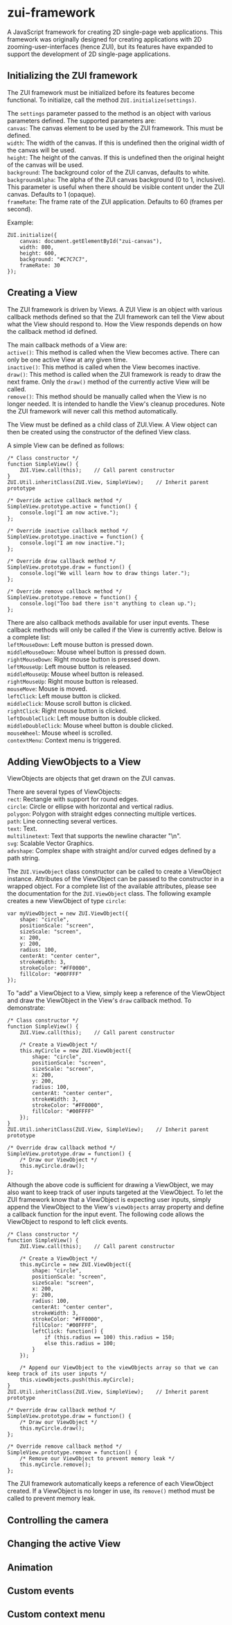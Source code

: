 zui-framework
=============

A JavaScript framework for creating 2D single-page web applications. This framework was originally designed for creating applications with 2D zooming-user-interfaces (hence ZUI), but its features have expanded to support the development of 2D single-page applications.


Initializing the ZUI framework
-------------
The ZUI framework must be initialized before its features become functional. To initialize, call the method ```ZUI.initialize(settings)```.

The ```settings``` parameter passed to the method is an object with various parameters defined. The supported parameters are:<br>
```canvas```: The canvas element to be used by the ZUI framework. This must be defined.<br>
```width```: The width of the canvas. If this is undefined then the original width of the canvas will be used.<br>
```height```: The height of the canvas. If this is undefined then the original height of the canvas will be used.<br>
```background```: The background color of the ZUI canvas, defaults to white.<br>
```backgroundAlpha```: The alpha of the ZUI canvas background (0 to 1, inclusive). This parameter is useful when there should be visible content under the ZUI canvas. Defaults to 1 (opaque).<br>
```frameRate```: The frame rate of the ZUI application. Defaults to 60 (frames per second).

Example:
```
ZUI.initialize({
	canvas: document.getElementById("zui-canvas"),
	width: 800,
	height: 600,
	background: "#C7C7C7",
	frameRate: 30
});
```

Creating a View
-------------
The ZUI framework is driven by Views. A ZUI View is an object with various callback methods defined so that the ZUI framework can tell the View about what the View should respond to. How the View responds depends on how the callback method id defined.

The main callback methods of a View are:<br>
```active()```: This method is called when the View becomes active. There can only be one active View at any given time.<br>
```inactive()```: This method is called when the View becomes inactive.<br>
```draw()```:  This method is called when the ZUI framework is ready to draw the next frame. Only the ```draw()``` method of the currently active View will be called.<br>
```remove()```: This method should be manually called when the View is no longer needed. It is intended to handle the View's cleanup procedures. Note the ZUI framework will never call this method automatically.<br>

The View must be defined as a child class of ZUI.View. A View object can then be created using the constructor of the defined View class.

A simple View can be defined as follows:
```
/* Class constructor */
function SimpleView() {
	ZUI.View.call(this);	// Call parent constructor
}
ZUI.Util.inheritClass(ZUI.View, SimpleView);	// Inherit parent prototype

/* Override active callback method */
SimpleView.prototype.active = function() {
	console.log("I am now active.");
};

/* Override inactive callback method */
SimpleView.prototype.inactive = function() {
	console.log("I am now inactive.");
};

/* Override draw callback method */
SimpleView.prototype.draw = function() {
	console.log("We will learn how to draw things later.");
};

/* Override remove callback method */
SimpleView.prototype.remove = function() {
	console.log("Too bad there isn't anything to clean up.");
};
```

There are also callback methods available for user input events. These callback methods will only be called if the View is currently active. Below is a complete list:<br>
```leftMouseDown```: Left mouse button is pressed down.<br>
```middleMouseDown```: Mouse wheel button is pressed down.<br>
```rightMouseDown```: Right mouse button is pressed down.<br>
```leftMouseUp```: Left mouse button is released.<br>
```middleMouseUp```: Mouse wheel button is released.<br>
```rightMouseUp```: Right mouse button is released.<br>
```mouseMove```: Mouse is moved.<br>
```leftClick```: Left mouse button is clicked.<br>
```middleClick```: Mouse scroll button is clicked.<br>
```rightClick```: Right mouse button is clicked.<br>
```leftDoubleClick```: Left mouse button is double clicked.<br>
```middleDoubleClick```: Mouse wheel button is double clicked.<br>
```mouseWheel```: Mouse wheel is scrolled.<br>
```contextMenu```: Context menu is triggered.

Adding ViewObjects to a View
-------------
ViewObjects are objects that get drawn on the ZUI canvas.

There are several types of ViewObjects:<br>
```rect```: Rectangle with support for round edges.<br>
```circle```: Circle or ellipse with horizontal and vertical radius.<br>
```polygon```: Polygon with straight edges connecting multiple vertices.<br>
```path```: Line connecting several vertices.<br>
```text```: Text.<br>
```multilinetext```: Text that supports the newline character "\n".<br>
```svg```: Scalable Vector Graphics.<br>
```advshape```: Complex shape with straight and/or curved edges defined by a path string.

The ```ZUI.ViewObject``` class constructor can be called to create a ViewObject instance. Attributes of the ViewObject can be passed to the constructor in a wrapped object. For a complete list of the available attributes, please see the documentation for the ```ZUI.ViewObject``` class. The following example creates a new ViewObject of type ```circle```:
```
var myViewObject = new ZUI.ViewObject({
	shape: "circle",
	positionScale: "screen",
	sizeScale: "screen",
	x: 200,
	y: 200,
	radius: 100,
	centerAt: "center center",
	strokeWidth: 3,
	strokeColor: "#FF0000",
	fillColor: "#00FFFF"
});
```

To "add" a ViewObject to a View, simply keep a reference of the ViewObject and draw the ViewObject in the View's ```draw``` callback method. To demonstrate:
```
/* Class constructor */
function SimpleView() {
	ZUI.View.call(this);	// Call parent constructor
	
	/* Create a ViewObject */
	this.myCircle = new ZUI.ViewObject({
		shape: "circle",
		positionScale: "screen",
		sizeScale: "screen",
		x: 200,
		y: 200,
		radius: 100,
		centerAt: "center center",
		strokeWidth: 3,
		strokeColor: "#FF0000",
		fillColor: "#00FFFF"
	});
}
ZUI.Util.inheritClass(ZUI.View, SimpleView);	// Inherit parent prototype

/* Override draw callback method */
SimpleView.prototype.draw = function() {
	/* Draw our ViewObject */
	this.myCircle.draw();
};
```

Although the above code is sufficient for drawing a ViewObject, we may also want to keep track of user inputs targeted at the ViewObject. To let the ZUI framework know that a ViewObject is expecting user inputs, simply append the ViewObject to the View's ```viewObjects``` array property and define a callback function for the input event. The following code allows the ViewObject to respond to left click events.
```
/* Class constructor */
function SimpleView() {
	ZUI.View.call(this);	// Call parent constructor
	
	/* Create a ViewObject */
	this.myCircle = new ZUI.ViewObject({
		shape: "circle",
		positionScale: "screen",
		sizeScale: "screen",
		x: 200,
		y: 200,
		radius: 100,
		centerAt: "center center",
		strokeWidth: 3,
		strokeColor: "#FF0000",
		fillColor: "#00FFFF",
		leftClick: function() {
			if (this.radius == 100) this.radius = 150;
			else this.radius = 100;
		}
	});
	
	/* Append our ViewObject to the viewObjects array so that we can keep track of its user inputs */
	this.viewObjects.push(this.myCircle);
}
ZUI.Util.inheritClass(ZUI.View, SimpleView);	// Inherit parent prototype

/* Override draw callback method */
SimpleView.prototype.draw = function() {
	/* Draw our ViewObject */
	this.myCircle.draw();
};

/* Override remove callback method */
SimpleView.prototype.remove = function() {
	/* Remove our ViewObject to prevent memory leak */
	this.myCircle.remove();
};
```

The ZUI framework automatically keeps a reference of each ViewObject created. If a ViewObject is no longer in use, its ```remove()``` method must be called to prevent memory leak.

Controlling the camera
-------------


Changing the active View
-------------


Animation
-------------


Custom events
-------------


Custom context menu
-------------
